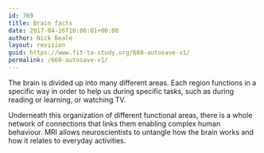 ```yaml
---
id: 769
title: Brain facts
date: 2017-04-26T16:06:01+00:00
author: Nick Beale
layout: revision
guid: https://www.fit-to-study.org/660-autosave-v1/
permalink: /660-autosave-v1/
---
```

The brain is divided up into many different areas. Each region functions in a specific way in order to help us during specific tasks, such as during reading or learning, or watching TV.

Underneath this organization of different functional areas, there is a whole network of connections that links them enabling complex human behaviour. MRI allows neuroscientists to untangle how the brain works and how it relates to everyday activities.